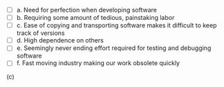 <panel header="{{ icon_Q_A }} Which one of these is not included in Brook’s list of ‘Woes of the Craft’?">
<question>

- [ ] a. Need for perfection when developing software
- [ ] b. Requiring some amount of tedious, painstaking labor
- [ ] c. Ease of copying and transporting software makes it difficult to keep track of versions
- [ ] d. High dependence on others
- [ ] e. Seemingly never ending effort required for testing and debugging software
- [ ] f. Fast moving industry making our work obsolete quickly

<div slot="answer">

(c)

</div>
</question>
</panel>
